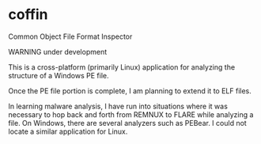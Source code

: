 # coffin

Common Object File Format Inspector

WARNING under development

This is a cross-platform (primarily Linux) application for analyzing the structure of a Windows PE file.

Once the PE file portion is complete, I am planning to extend it to ELF files.

In learning malware analysis, I have run into situations where it was necessary to hop back and forth from REMNUX to FLARE while analyzing a file. On Windows, there are several analyzers such as PEBear. I could not locate a similar application for Linux.
